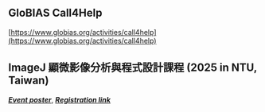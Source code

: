 ## GloBIAS Call4Help
[https://www.globias.org/activities/call4help](https://www.globias.org/activities/call4help)

## 	ImageJ 顯微影像分析與程式設計課程 (2025 in NTU, Taiwan)
***[Event poster](https://drive.google.com/file/d/11DaEflREvSH5XQLByhorO5-ToM6Tu5g0/view?usp=drive_link)***, 
***[Registration link](https://docs.google.com/forms/d/e/1FAIpQLSezDJBtmgAjOasH5-3s5Sg2Fi4L837JW0q_KRdc75TsZTU3EQ/viewform)***  

